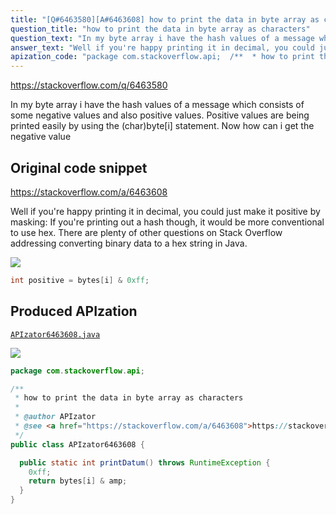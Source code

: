 ```yaml
---
title: "[Q#6463580][A#6463608] how to print the data in byte array as characters"
question_title: "how to print the data in byte array as characters"
question_text: "In my byte array i have the hash values of a message which consists of some negative values and also positive values. Positive values are being printed easily by using the (char)byte[i] statement. Now how can i get the negative value"
answer_text: "Well if you're happy printing it in decimal, you could just make it positive by masking: If you're printing out a hash though, it would be more conventional to use hex. There are plenty of other questions on Stack Overflow addressing converting binary data to a hex string in Java."
apization_code: "package com.stackoverflow.api;  /**  * how to print the data in byte array as characters  *  * @author APIzator  * @see <a href=\"https://stackoverflow.com/a/6463608\">https://stackoverflow.com/a/6463608</a>  */ public class APIzator6463608 {    public static int printDatum() throws RuntimeException {     0xff;     return bytes[i] & amp;   } }"
---
```


https://stackoverflow.com/q/6463580

In my byte array i have the hash values of a message which consists of some negative values and also positive values. Positive values are being printed easily by using the (char)byte[i] statement. Now how can i get the negative value



## Original code snippet

https://stackoverflow.com/a/6463608

Well if you&#x27;re happy printing it in decimal, you could just make it positive by masking:
If you&#x27;re printing out a hash though, it would be more conventional to use hex. There are plenty of other questions on Stack Overflow addressing converting binary data to a hex string in Java.

<div class="code-logo"><img src="/stackoverflow.png" /></div>

```java
int positive = bytes[i] & 0xff;
```

## Produced APIzation

[`APIzator6463608.java`](https://github.com/pasqualesalza/apization-temp-data/raw/master/search/APIzator6463608.java)

<div class="code-logo"><img src="/apizator.png" /></div>

```java
package com.stackoverflow.api;

/**
 * how to print the data in byte array as characters
 *
 * @author APIzator
 * @see <a href="https://stackoverflow.com/a/6463608">https://stackoverflow.com/a/6463608</a>
 */
public class APIzator6463608 {

  public static int printDatum() throws RuntimeException {
    0xff;
    return bytes[i] & amp;
  }
}

```